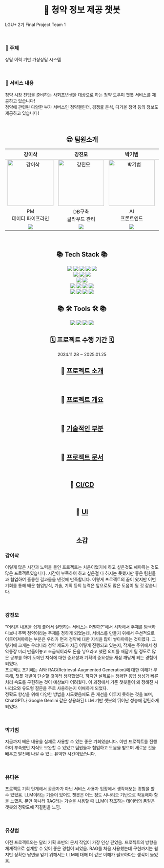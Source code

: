 # <div align=center> 🧿 청약 정보 제공 챗봇 </div>
<div> 
  <p>LGU+ 2기 Final Project Team 1</p>
  <br>
  <h3>🎯 주제</h3>
  <p>상담 이력 기반 가상상담 시스템</p>
  <br>
  <h3>🎉 서비스 내용</h3>
  <p>청약 시장 진입을 준비하는 사회초년생을 대상으로 하는 청약 도우미 챗봇 서비스를 제공하고 있습니다!<br>
  청약에 관련된 다양한 부가 서버스인 청약캘린더, 경쟁률 분석, 다가올 청약 등의 정보도 제공하고 있습니다!</p>

</div>
<br>

## <div align=center> 😎 팀원소개 </div>
<!-- <div align=center>
<table>
  <tbody>
    <tr>
      <td align="center"><a href="https://github.com/YuSangBeom/"><img src="https://pbs.twimg.com/media/E4VZkLvVgAQC5GU.jpg" width=110px;" alt=""/><br /><sub><b>유상범</b></sub><br><img src="https://img.shields.io/badge/Github-181717?logo=Github"></a><br /></td>
      <td align="center"><a href="https://github.com/isak-kang"><img src="https://upload3.inven.co.kr/upload/2023/12/17/bbs/i15552721117.jpg" width="110px" height="150px";alt=""/><br /><sub><b>강이삭</b></sub><br><img src="https://img.shields.io/badge/Github-181717?logo=Github"></a><br /></td>
      <td align="center"><a href="https://github.com/kjmfficial"><img src="https://encrypted-tbn0.gstatic.com/images?q=tbn:ANd9GcTiW3TaT-mMeBtq8Lg4v0xeqEa7jj0Vf9RBPg&s" width="120px;" height = "140px"alt=""/><br /><sub><b>강진모</b></sub><br><img src="https://img.shields.io/badge/Github-181717?logo=Github"></a><br /></td>
     <tr/>
      <td align="center"><a href="https://github.com/gibeom9331"><img src="https://cdn.ppomppu.co.kr/zboard/data3/2022/0509/20220509173224_d9N4ZGtBVR.jpeg" width="130px;" alt=""/><br /><sub><b>박기범</b></sub><br><img src="https://img.shields.io/badge/Github-181717?logo=Github"></a><br /></td>
      <td align="center"><a href="https://github.com/yoda2194"><img src="https://encrypted-tbn0.gstatic.com/images?q=tbn:ANd9GcTpP7-Z-u3mQZnX2RveC1-VGmAhwc5ASjDeIa7sOkqwHH0rQlTjthqCuaI58uZ8Ip2B&usqp=CAU" width="110px;" alt=""/><br /><sub><b>유다은</b></sub><br><img src="https://img.shields.io/badge/Github-181717?logo=Github"></a><br /></td>
    </tr>
  </tbody>
</table>
</div> -->

<table style="width:100%; text-align:center; table-layout:fixed; border-collapse:collapse;">
  <colgroup>
    <!-- 전체 5열이므로 20%씩 -->
    <col style="width:20%;">
    <col style="width:20%;">
    <col style="width:20%;">
    <col style="width:20%;">
    <col style="width:20%;">
  </colgroup>
  <thead>
    <tr>
      <th>강이삭</th>
      <th>강진모</th>
      <th>박기범</th>
      <th>유다은</th>
      <th>유상범</th>
    </tr>
  </thead>
  <tbody>
    <tr>
      <td><img src="https://upload3.inven.co.kr/upload/2023/12/17/bbs/i15552721117.jpg" style="width:150px; height:auto;" alt="강이삭"></td>
      <td><img src="https://encrypted-tbn0.gstatic.com/images?q=tbn:ANd9GcTiW3TaT-mMeBtq8Lg4v0xeqEa7jj0Vf9RBPg&s" style="width:150px; height:auto;" alt="강진모"></td>
      <td><img src="https://cdn.ppomppu.co.kr/zboard/data3/2022/0509/20220509173224_d9N4ZGtBVR.jpeg" style="width:150px; height:auto;" alt="박기범"></td>
      <td><img src="https://encrypted-tbn0.gstatic.com/images?q=tbn:ANd9GcTpP7-Z-u3mQZnX2RveC1-VGmAhwc5ASjDeIa7sOkqwHH0rQlTjthqCuaI58uZ8Ip2B&usqp=CAU" style="width:150px; height:auto;" alt="유다은"></td>
      <td><img src="https://pbs.twimg.com/media/E4VZkLvVgAQC5GU.jpg" style="width:150px; height:auto;" alt="유상범"></td>
    </tr>
    <tr>
      <td>PM<br>데이터 파이프라인</td>
      <td>DB구축<br>클라우드 관리</td>
      <td>AI<br>프론트엔드</td>
      <td>AI<br>백엔드</td>
      <td>AI<br>데이터 파이프라인</td>
    </tr>
    <tr>
      <td><a href="https://github.com/isak-kang" target="_blank">
          <img src="https://img.shields.io/badge/GitHub-Link-black?style=flat&logo=github&logoColor=white" />
        </a>
</td>
      <td><a href="https://github.com/kjmfficial" target="_blank">
          <img src="https://img.shields.io/badge/GitHub-Link-black?style=flat&logo=github&logoColor=white" />
        </a></td>
      <td><a href="https://github.com/gibeom9331" target="_blank">
          <img src="https://img.shields.io/badge/GitHub-Link-black?style=flat&logo=github&logoColor=white" />
        </a></td>
      <td><a href="https://github.com/yoda2194" target="_blank">
          <img src="https://img.shields.io/badge/GitHub-Link-black?style=flat&logo=github&logoColor=white" />
        </a></td>
      <td><a href="https://github.com/YuSangBeom" target="_blank">
          <img src="https://img.shields.io/badge/GitHub-Link-black?style=flat&logo=github&logoColor=white" />
        </a></td>
    </tr>
  </tbody>
</table>
<br>




## <div align=center>📚 Tech Stack 📚</div>

<div align=center>
  <img src="https://img.shields.io/badge/python-3776AB?style=for-the-badge&logo=python&logoColor=white">
  <img src="https://img.shields.io/badge/html5-E34F26?style=for-the-badge&logo=html5&logoColor=white">
  <img src="https://img.shields.io/badge/css-1572B6?style=for-the-badge&logo=css3&logoColor=white">
  <img src="https://img.shields.io/badge/javascript-F7DF1E?style=for-the-badge&logo=javascript&logoColor=black">
  <img src="https://img.shields.io/badge/react-61DAFB?style=for-the-badge&logo=reactt&logoColor=black"><br>

  <img src="https://img.shields.io/badge/FAST API-009688?style=for-the-badge&logo=fastapi&logoColor=white">
  <img src="https://img.shields.io/badge/Nginx-009639?style=for-the-badge&logo=nginx&logoColor=white">
  <img src="https://img.shields.io/badge/Node.js-5FA04E?style=for-the-badge&logo=nodedotjs&logoColor=white"><br>

  <img src="https://img.shields.io/badge/MySQL-4479A1?style=for-the-badge&logo=mysql&logoColor=black">
  <img src="https://img.shields.io/badge/mongoDB-47A248?style=for-the-badge&logo=MongoDB&logoColor=white"><br>

  <img src="https://img.shields.io/badge/LangChain-1C3C3C?style=for-the-badge&logo=langchain&logoColor=white">
  <img src="https://img.shields.io/badge/ChromaDB-FC521F?style=for-the-badge&logoColor=white">
  <img src="https://img.shields.io/badge/ChatGPT-47A248?style=for-the-badge&logoColor=white">
  <img src="https://img.shields.io/badge/googlegemini-8E75B2?style=for-the-badge&logo=googlegemini&logoColor=white"><br>


  <img src="https://img.shields.io/badge/Amazon EC2-FF9900?style=for-the-badge&logo=amazonec2&logoColor=white">
  <img src="https://img.shields.io/badge/Amazon S3-569A31?style=for-the-badge&logo=amazons3&logoColor=white">
  <img src="https://img.shields.io/badge/Amazon CodeDeploy-527FFF?style=for-the-badge&logoColor=white">
  <img src="https://img.shields.io/badge/GitHub Actions-2088FF?style=for-the-badge&logo=githubactions&logoColor=white">
</div>



## <div align=center>📚 🛠 Tools 🛠 📚</div>
<div align=center>
  <img src="https://img.shields.io/badge/github-181717?style=for-the-badge&logo=github&logoColor=white">
  <img src="https://img.shields.io/badge/discord-5865F2?style=for-the-badge&logo=discord&logoColor=white">
  <img src="https://img.shields.io/badge/Notion-000000?style=for-the-badge&logo=Notion&logoColor=white" />
  <img src="https://img.shields.io/badge/Visual Studio Code-007ACC.svg?style=for-the-badge&logo=Visual Studio Code&logoColor=white" />
</div>

## <div align=center>🗓️ 프로젝트 수행 기간 🗓️</div>

<div align=center>
2024.11.28 ~ 2025.01.25
</div>

<div align=center>

## 🔗 [프로젝트 소개](https://github.com/whynotsw-camp/wh02-3rd-1team-CHEONGYAGI/wiki)

<br>

## 🔗 [프로젝트 개요](https://github.com/whynotsw-camp/wh02-3rd-1team-CHEONGYAGI/wiki/1.-%ED%94%84%EB%A1%9C%EC%A0%9D%ED%8A%B8-%EA%B0%9C%EC%9A%94)

<br>

## 🔗 [기술적인 부분](https://github.com/whynotsw-camp/wh02-3rd-1team-CHEONGYAGI/wiki/2.-%EA%B8%B0%EC%88%A0%EC%A0%81%EC%9D%B8-%EB%B6%80%EB%B6%84)

<br>

## 🔗 [프로젝트 문서](https://github.com/whynotsw-camp/wh02-3rd-1team-CHEONGYAGI/wiki/3.-%ED%94%84%EB%A1%9C%EC%A0%9D%ED%8A%B8-%EB%AC%B8%EC%84%9C)

<br>

## 🔗 [CI/CD](https://github.com/whynotsw-camp/wh02-3rd-1team-CHEONGYAGI/wiki/4.-CI-CD)

<br>

## 🔗 [UI](https://github.com/whynotsw-camp/wh02-3rd-1team-CHEONGYAGI/wiki/5.-UI)

<br>

</div>

## <div align=center> 소감 </div>
<div>
<h3>강이삭</h3>
<p> 이렇게 많은 시간과 노력을 들인 프로젝트는 처음이었기에 하고 싶은것도 해야하는 것도 많은 프로젝트였습니다. 시간이 부족하여 하고 싶은걸 다 하지는 못했지만 좋은 팀원들과 협업하여 휼륭한 결과물을 낸것에 만족합니다. 이렇게 프로젝트의 끝이 왔지만 이번 기회를 통해 배운 협업방식, 기술, 기획 등의 능력은 앞으로도 많은 도움이 될 것 같습니다.</p>
<br>


<h3>강진모</h3>
<p> "어려운 내용을 쉽게 풀어서 설명하는 서비스는 어떨까?"에서 시작해서 주제를 탐색하다보니 주택 청약이라는 주제를 정하게 되었는데, 서비스를 만들기 위해서 우선적으로 이루어져야하는 부분은 우리가 먼저 청약에 대한 지식을 많이 쌓아야하는 것이였다. 그렇기에 크게는 우리나라 청약 제도가 지금 어떻게 진행되고 있는지, 작게는 주위에서 청약통장 미리 만들어놓고 조금씩이라도 돈을 넣으라고 했던 의미를 깨닫게 될 정도로 많은 공부를 하며 도메인 지식에 대한 중요성과 기획의 중요성을 새삼 깨닫게 되는 경험이 되었다.<br>
   프로젝트 초기에는 AI와 RAG(Retrieval-Augmented Generation)에 대한 이해가 부족해, 챗봇 개발이 단순할 것이라 생각했었다. 하지만 실제로는 정확한 응답 생성과 빠른 처리 속도를 구현하는 것이 예상보다 어려웠다. 이 과정에서 기존 챗봇들이 왜 정해진 시나리오와 유도형 질문을 주로 사용하는지 이해하게 되었다.<br>
   정확도 향상을 위해 다양한 방법을 시도했음에도 큰 개선을 이루지 못하는 것을 보며, ChatGPT나 Google Gemini 같은 상용화된 LLM 기반 챗봇의 뛰어난 성능에 감탄하게 되었다.</p>
<br>


<h3>박기범</h3>
<p> 지금까지 배운 내용을 실제로 사용할 수 있는 좋은 기회였습니다. 이번 프로젝트를 진행하며 부족했던 지식도 보완할 수 있었고 팀원들과 협업하고 도움을 받으며 새로운 것을 배우고 발전해 나갈 수 있는 유익한 시간이었습니다.
</p>
<br>


<h3>유다은</h3>
<p> 프로젝트 기획 단계에서 공급자가 아닌 서비스 사용자 입장에서 생각해보는 경험을 할 수 있었음. LLM이라는 기술이 있어도 챗봇은 어느 정도 시나리오 기반으로 작동해야 함을 느꼈음. 뿐만 아니라 RAG라는 기술을 사용할 때 LLM이 참조하는 데이터의 품질은 챗봇의 정확도에 직결됨을 느낌. </p>
<br>


<h3>유상범</h3>
<p> 이전 프로젝트와는 달리 기획 초반의 문서 작업이 가장 인상 깊었음. 프로젝트의 방향을 체계적으로 설계할 수 있어 좋은 경험이 되었음. RAG를 처음 사용했는데 구현까지는 쉽지만 정확한 답변을 얻기 위해서는 LLM에 대해 더 깊은 이해가 필요하다는 생각이 들었음.  </p>
<br>
</div>